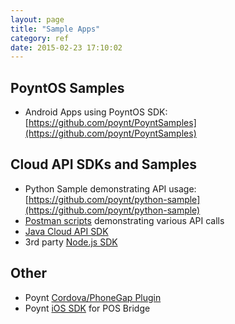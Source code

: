 ```yaml
---
layout: page
title: "Sample Apps"
category: ref
date: 2015-02-23 17:10:02
---
```


## PoyntOS Samples  

* Android Apps using PoyntOS SDK: [https://github.com/poynt/PoyntSamples](https://github.com/poynt/PoyntSamples)



## Cloud API SDKs and Samples

* Python Sample demonstrating API usage: [https://github.com/poynt/python-sample](https://github.com/poynt/python-sample)
* [Postman scripts](https://github.com/poynt/postman-runner) demonstrating various API calls
* [Java Cloud API SDK](https://github.com/poynt/java-cloud-sdk)
* 3rd party [Node.js SDK](https://github.com/boblautenbach/POYNT_NODE)

## Other
* Poynt [Cordova/PhoneGap Plugin](https://www.npmjs.com/package/cordova-plugin-poynt)
* Poynt [iOS SDK](https://github.com/poynt/pos-connector-ios-sdk-sample) for POS Bridge
